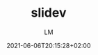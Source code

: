 ---
title: "slidev"
images: # Create a folder in /static/images/tools that has the same name as this current markdown file and place the images there. We only need the file name here. If this is not clear, please refer to existing tools as references.
  - path: slidev_demo.gif
  - path: sli.dev_landing.png
  - path: sli.dev_themes_gallery.png
categories:
  - "Publishing and Sharing"
  - "Communications"
tags:
  - "Presentation"
links:
  - name: "slidev"
    link: "https://sli.dev"
  - name: "slidevjs/slidev"
    link: "https://github.com/slidevjs/slidev"
summary: "Presentation Slides for Developers"
features:
  - "📝 Markdown-based - use your favorite editors and workflow"
  - "🧑‍💻 Developer Friendly - built-in syntax highlighting, live coding, etc."
  - "🎨 Themable - theme can be shared and used with npm packages"
  - "🌈 Stylish - Windi CSS on-demand utilities, easy-to-use embedded stylesheets"
  - "🤹 Interactive - embedding Vue components seamlessly"
  - "🎙 Presenter Mode - use another window, or even your phone to control your slides"
  - "🧮 LaTeX - Built-in LaTeX math equations support"
  - "📰 Diagrams - Creates diagrams with textual descriptions"
  - "🌟 Icons - Access to icons from any iconset directly"
  - "💻 Editors - Integrated editor, or extension for VS Code"
  - "🎥 Recording - built-in recording and camera view"
  - "📤 Portable - export into PDF, PNGs, or even a hostable SPA"
  - "⚡️ Fast - instant reloading powered by Vite"
  - "🛠 Hackable - using Vite plugins, Vue components, or any npm packages"
platforms:
  - "Mac"
  - "Win"
  - "Linux"
fields:
  - "General and Interdisciplinary"
plans:
  - name:
    description:
makers: # the makers of the tool
  - name:
    description:
author: LM   # the person who submitted this tool to KausalFlow
date: 2021-06-06T20:15:28+02:00
draft: false
---